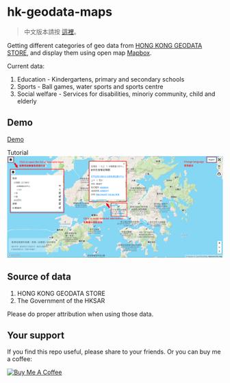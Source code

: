 # hk-geodata-maps

> 中文版本請按 [這裡](README-EN.md)。

Getting different categories of geo data from [HONG KONG GEODATA STORE](https://geodata.gov.hk/gs/), and display them using open map [Mapbox](https://www.mapbox.com/).

Current data:
1. Education - Kindergartens, primary and secondary schools
2. Sports - Ball games, water sports and sports centre
3. Social welfare - Services for disabilities, minoriy community, child and elderly

## Demo
[Demo](https://demching.github.io/hk-geodata-maps/)

Tutorial
![Tutorial](demo.png)

## Source of data
1. HONG KONG GEODATA STORE
2. The Government of the HKSAR

Please do proper attribution when using those data.

## Your support
If you find this repo useful, please share to your friends. Or you can buy me a coffee:

<a href="https://www.buymeacoffee.com/demching" target="_blank"><img src="https://cdn.buymeacoffee.com/buttons/default-orange.png" alt="Buy Me A Coffee" height="41" width="174"></a>